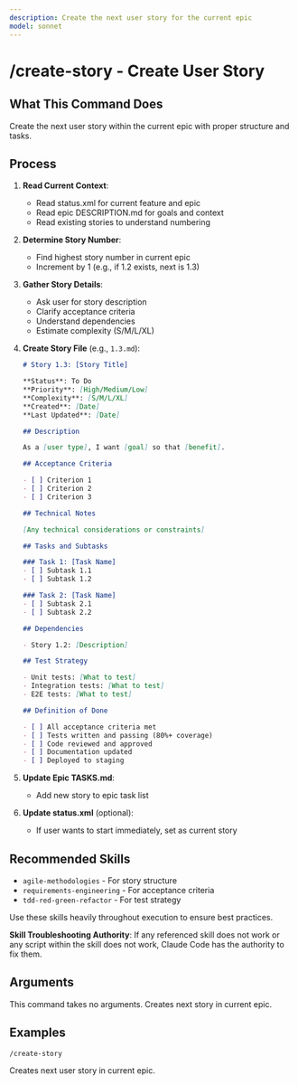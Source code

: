 ```yaml
---
description: Create the next user story for the current epic
model: sonnet
---
```


# /create-story - Create User Story

## What This Command Does

Create the next user story within the current epic with proper structure and tasks.

## Process

1. **Read Current Context**:
   - Read status.xml for current feature and epic
   - Read epic DESCRIPTION.md for goals and context
   - Read existing stories to understand numbering

2. **Determine Story Number**:
   - Find highest story number in current epic
   - Increment by 1 (e.g., if 1.2 exists, next is 1.3)

3. **Gather Story Details**:
   - Ask user for story description
   - Clarify acceptance criteria
   - Understand dependencies
   - Estimate complexity (S/M/L/XL)

4. **Create Story File** (e.g., `1.3.md`):

   ```markdown
   # Story 1.3: [Story Title]

   **Status**: To Do
   **Priority**: [High/Medium/Low]
   **Complexity**: [S/M/L/XL]
   **Created**: [Date]
   **Last Updated**: [Date]

   ## Description

   As a [user type], I want [goal] so that [benefit].

   ## Acceptance Criteria

   - [ ] Criterion 1
   - [ ] Criterion 2
   - [ ] Criterion 3

   ## Technical Notes

   [Any technical considerations or constraints]

   ## Tasks and Subtasks

   ### Task 1: [Task Name]
   - [ ] Subtask 1.1
   - [ ] Subtask 1.2

   ### Task 2: [Task Name]
   - [ ] Subtask 2.1
   - [ ] Subtask 2.2

   ## Dependencies

   - Story 1.2: [Description]

   ## Test Strategy

   - Unit tests: [What to test]
   - Integration tests: [What to test]
   - E2E tests: [What to test]

   ## Definition of Done

   - [ ] All acceptance criteria met
   - [ ] Tests written and passing (80%+ coverage)
   - [ ] Code reviewed and approved
   - [ ] Documentation updated
   - [ ] Deployed to staging
   ```

5. **Update Epic TASKS.md**:
   - Add new story to epic task list

6. **Update status.xml** (optional):
   - If user wants to start immediately, set as current story

## Recommended Skills

<!-- TODO: Add relevant skills from .claude/skills/ -->

- `agile-methodologies` - For story structure
- `requirements-engineering` - For acceptance criteria
- `tdd-red-green-refactor` - For test strategy

Use these skills heavily throughout execution to ensure best practices.

**Skill Troubleshooting Authority**: If any referenced skill does not work or any script within the skill does not work, Claude Code has the authority to fix them.

## Arguments

This command takes no arguments. Creates next story in current epic.

## Examples

```
/create-story
```

Creates next user story in current epic.
